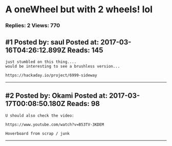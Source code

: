 # A oneWheel but with 2 wheels! lol

### Replies: 2 Views: 770

## \#1 Posted by: saul Posted at: 2017-03-16T04:26:12.899Z Reads: 145

```
just stumbled on this thing.... 
would be interesting to see a brushless version...

https://hackaday.io/project/6999-sideway
```

---
## \#2 Posted by: Okami Posted at: 2017-03-17T00:08:50.180Z Reads: 98

```
U should also check the video:

https://www.youtube.com/watch?v=B53TV-3KDEM

Hoverboard from scrap / junk
```

---
